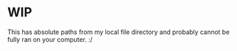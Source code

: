 # WIP

This has absolute paths from my local file directory and probably cannot be fully ran on your computer. :/
